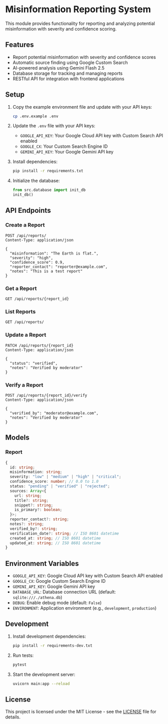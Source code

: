 # Misinformation Reporting System

This module provides functionality for reporting and analyzing potential misinformation with severity and confidence scoring.

## Features

- Report potential misinformation with severity and confidence scores
- Automatic source finding using Google Custom Search
- AI-powered analysis using Gemini Flash 2.5
- Database storage for tracking and managing reports
- RESTful API for integration with frontend applications

## Setup

1. Copy the example environment file and update with your API keys:
   ```bash
   cp .env.example .env
   ```

2. Update the `.env` file with your API keys:
   - `GOOGLE_API_KEY`: Your Google Cloud API key with Custom Search API enabled
   - `GOOGLE_CX`: Your Custom Search Engine ID
   - `GEMINI_API_KEY`: Your Google Gemini API key

3. Install dependencies:
   ```bash
   pip install -r requirements.txt
   ```

4. Initialize the database:
   ```python
   from src.database import init_db
   init_db()
   ```

## API Endpoints

### Create a Report

```http
POST /api/reports/
Content-Type: application/json

{
  "misinformation": "The Earth is flat.",
  "severity": "high",
  "confidence_score": 0.9,
  "reporter_contact": "reporter@example.com",
  "notes": "This is a test report"
}
```

### Get a Report

```http
GET /api/reports/{report_id}
```

### List Reports

```http
GET /api/reports/
```

### Update a Report

```http
PATCH /api/reports/{report_id}
Content-Type: application/json

{
  "status": "verified",
  "notes": "Verified by moderator"
}
```

### Verify a Report

```http
POST /api/reports/{report_id}/verify
Content-Type: application/json

{
  "verified_by": "moderator@example.com",
  "notes": "Verified by moderator"
}
```

## Models

### Report

```typescript
{
  id: string;
  misinformation: string;
  severity: "low" | "medium" | "high" | "critical";
  confidence_score: number; // 0.0 to 1.0
  status: "pending" | "verified" | "rejected";
  sources: Array<{
    url: string;
    title?: string;
    snippet?: string;
    is_primary?: boolean;
  }>;
  reporter_contact?: string;
  notes?: string;
  verified_by?: string;
  verification_date?: string; // ISO 8601 datetime
  created_at: string; // ISO 8601 datetime
  updated_at: string; // ISO 8601 datetime
}
```

## Environment Variables

- `GOOGLE_API_KEY`: Google Cloud API key with Custom Search API enabled
- `GOOGLE_CX`: Google Custom Search Engine ID
- `GEMINI_API_KEY`: Google Gemini API key
- `DATABASE_URL`: Database connection URL (default: `sqlite:///./athena.db`)
- `DEBUG`: Enable debug mode (default: `False`)
- `ENVIRONMENT`: Application environment (e.g., `development`, `production`)

## Development

1. Install development dependencies:
   ```bash
   pip install -r requirements-dev.txt
   ```

2. Run tests:
   ```bash
   pytest
   ```

3. Start the development server:
   ```bash
   uvicorn main:app --reload
   ```

## License

This project is licensed under the MIT License - see the [LICENSE](LICENSE) file for details.
